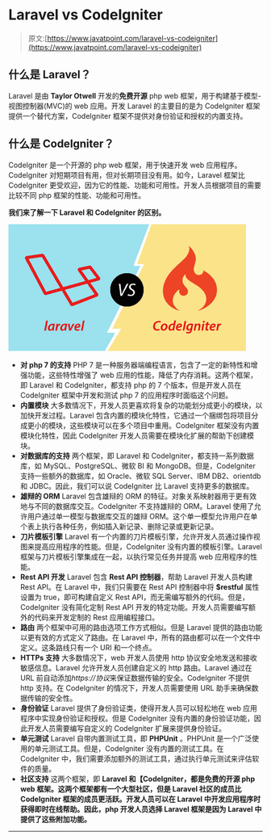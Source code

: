 # Laravel vs CodeIgniter

> 原文:[https://www.javatpoint.com/laravel-vs-codeigniter](https://www.javatpoint.com/laravel-vs-codeigniter)

## 什么是 Laravel？

Laravel 是由 **Taylor Otwell** 开发的**免费开源** php web 框架，用于构建基于模型-视图控制器(MVC)的 web 应用。开发 Laravel 的主要目的是为 CodeIgniter 框架提供一个替代方案，CodeIgniter 框架不提供对身份验证和授权的内置支持。

## 什么是 CodeIgniter？

CodeIgniter 是一个开源的 php web 框架，用于快速开发 web 应用程序。CodeIgniter 对短期项目有用，但对长期项目没有用。如今，Laravel 框架比 CodeIgniter 更受欢迎，因为它的性能、功能和可用性。开发人员根据项目的需要比较不同 php 框架的性能、功能和可用性。

**我们来了解一下 Laravel 和 CodeIgniter 的区别。**

![Laravel vs CodeIgniter](img/d76c922551ab520a732cb4e61c9d049b.png)

*   **对 php 7 的支持**
    PHP 7 是一种服务器端编程语言，包含了一定的新特性和增强功能，这些特性增强了 web 应用的性能，降低了内存消耗。这两个框架，即 Laravel 和 CodeIgniter，都支持 php 的 7 个版本，但是开发人员在 CodeIgniter 框架中开发和测试 php 7 的应用程序时面临这个问题。
*   **内置模块**
    大多数情况下，开发人员更喜欢将复杂的功能划分成更小的模块，以加快开发过程。Laravel 包含内置的模块化特性，它通过一个捆绑包将项目分成更小的模块，这些模块可以在多个项目中重用。CodeIgniter 框架没有内置模块化特性，因此 CodeIgniter 开发人员需要在模块化扩展的帮助下创建模块。
*   **对数据库的支持**
    两个框架，即 Laravel 和 CodeIgniter，都支持一系列数据库，如 MySQL、PostgreSQL、微软 BI 和 MongoDB。但是，CodeIgniter 支持一些额外的数据库，如 Oracle、微软 SQL Server、IBM DB2、orientdb 和 JDBC。因此，我们可以说 CodeIgniter 比 Laravel 支持更多的数据库。
*   **雄辩的 ORM**
    Laravel 包含雄辩的 ORM 的特征。对象关系映射器用于更有效地与不同的数据库交互。CodeIgniter 不支持雄辩的 ORM。Laravel 使用了允许用户通过单一模型与数据库交互的雄辩 ORM。这个单一模型允许用户在单个表上执行各种任务，例如插入新记录、删除记录或更新记录。
*   **刀片模板引擎**
    Laravel 有一个内置的刀片模板引擎，允许开发人员通过操作视图来提高应用程序的性能。但是，CodeIgniter 没有内置的模板引擎。Laravel 框架与刀片模板引擎集成在一起，以执行常见任务并提高 web 应用程序的性能。
*   **Rest API 开发**
    Laravel 包含 **Rest API 控制器**，帮助 Laravel 开发人员构建 Rest API。在 Laravel 中，我们只需要在 Rest API 控制器中将 **$restful** 属性设置为 true，即可构建自定义 Rest API，而无需编写额外的代码。但是，CodeIgniter 没有简化定制 Rest API 开发的特定功能。开发人员需要编写额外的代码来开发定制的 Rest 应用编程接口。
*   **路由**
    两个框架中可用的路由选项工作方式相似。但是 Laravel 提供的路由功能以更有效的方式定义了路由。在 Laravel 中，所有的路由都可以在一个文件中定义。这条路线只有一个 URI 和一个终点。
*   **HTTPs 支持**
    大多数情况下，web 开发人员使用 http 协议安全地发送和接收敏感信息。Laravel 允许开发人员创建自定义的 http 路由。Laravel 通过在 URL 前自动添加*https://协议*来保证数据传输的安全。CodeIgniter 不提供 http 支持。在 CodeIgniter 的情况下，开发人员需要使用 URL 助手来确保数据传输的安全性。
*   **身份验证**
    Laravel 提供了身份验证类，使得开发人员可以轻松地在 web 应用程序中实现身份验证和授权。但是 CodeIgniter 没有内置的身份验证功能，因此开发人员需要编写自定义的 CodeIgniter 扩展来提供身份验证。
*   **单元测试**
    Laravel 自带内置测试工具，即 **PHPUnit** 。PHPUnit 是一个广泛使用的单元测试工具。但是，CodeIgniter 没有内置的测试工具。在 CodeIgniter 中，我们需要添加额外的测试工具，通过执行单元测试来评估软件的质量。
*   **社区支持**
    这两个框架，即 **Laravel 和【CodeIgniter，都是免费的开源 php web 框架。这两个框架都有一个大型社区，但是 Laravel 社区的成员比 CodeIgniter 框架的成员更活跃。开发人员可以在 Laravel 中开发应用程序时获得即时在线帮助。因此，php 开发人员选择 Laravel 框架是因为 Laravel 中提供了这些附加功能。**

* * *